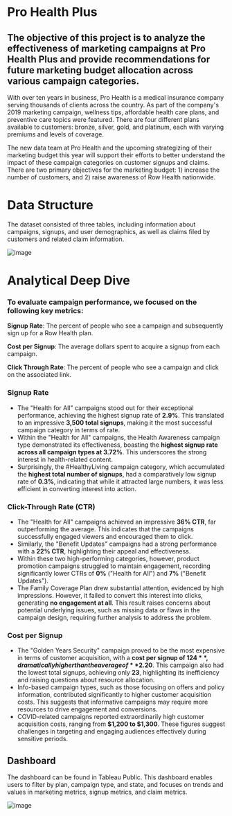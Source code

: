 # Pro Health Plus
## The objective of this project is to analyze the effectiveness of marketing campaigns at Pro Health Plus and provide recommendations for future marketing budget allocation across various campaign categories.
With over ten years in business, Pro Health is a medical insurance company serving thousands of clients across the country. As part of the company's 2019 marketing campaign, wellness tips, affordable health care plans, and preventive care topics were featured. There are four different plans available to customers: bronze, silver, gold, and platinum, each with varying premiums and levels of coverage.

The new data team at Pro Health and the upcoming strategizing of their marketing budget this year will support their efforts to better understand the impact of these campaign categories on customer signups and claims. There are two primary objectives for the marketing budget: 1) increase the number of customers, and 2) raise awareness of Row Health nationwide.

# Data Structure
The dataset consisted of three tables, including information about campaigns, signups, and user demographics, as well as claims filed by customers and related claim information.

![image](https://github.com/user-attachments/assets/5ebffa95-6952-4b61-8ebf-44ca648b398c)

# Analytical Deep Dive
### To evaluate campaign performance, we focused on the following key metrics:
**Signup Rate**: The percent of people who see a campaign and subsequently sign up for a Row Health plan.

**Cost per Signup**: The average dollars spent to acquire a signup from each campaign.

**Click Through Rate**: The percent of people who see a campaign and click on the associated link.

### **Signup Rate**
- The "Health for All" campaigns stood out for their exceptional performance, achieving the highest signup rate of **2.9%**. This translated to an impressive **3,500 total signups**, making it the most successful campaign category in terms of rate.
- Within the "Health for All" campaigns, the Health Awareness campaign type demonstrated its effectiveness, boasting the **highest signup rate across all campaign types at 3.72%**. This underscores the strong interest in health-related content.
- Surprisingly, the #HealthyLiving campaign category, which accumulated the **highest total number of signups**, had a comparatively low signup rate of **0.3%**, indicating that while it attracted large numbers, it was less efficient in converting interest into action.

### **Click-Through Rate (CTR)**
- The "Health for All" campaigns achieved an impressive **36% CTR**, far outperforming the average. This indicates that the campaigns successfully engaged viewers and encouraged them to click.
- Similarly, the "Benefit Updates" campaigns had a strong performance with a **22% CTR**, highlighting their appeal and effectiveness.
- Within these two high-performing categories, however, product promotion campaigns struggled to maintain engagement, recording significantly lower CTRs of **0%** ("Health for All") and **7%** ("Benefit Updates").
- The Family Coverage Plan drew substantial attention, evidenced by high impressions. However, it failed to convert this interest into clicks, generating **no engagement at all**. This result raises concerns about potential underlying issues, such as missing data or flaws in the campaign design, requiring further analysis to address the problem.

### **Cost per Signup**
- The "Golden Years Security" campaign proved to be the most expensive in terms of customer acquisition, with a **cost per signup of $124**, dramatically higher than the average of **$2.20**. This campaign also had the lowest total signups, achieving only **23**, highlighting its inefficiency and raising questions about resource allocation.
- Info-based campaign types, such as those focusing on offers and policy information, contributed significantly to higher customer acquisition costs. This suggests that informative campaigns may require more resources to drive engagement and conversions.
- COVID-related campaigns reported extraordinarily high customer acquisition costs, ranging from **$1,200 to $1,300**. These figures suggest challenges in targeting and engaging audiences effectively during sensitive periods.

## Dashboard
The dashboard can be found in Tableau Public. This dashboard enables users to filter by plan, campaign type, and state, and focuses on trends and values in marketing metrics, signup metrics, and claim metrics.

![image](https://github.com/user-attachments/assets/44f77e7d-c3cb-4059-bf90-f7dd2092238c)


